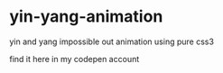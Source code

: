 # yin-yang-animation
yin and yang impossible out animation using pure css3

find it here in my codepen account
